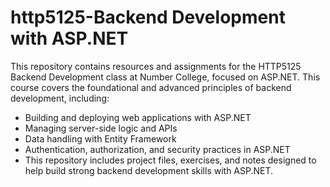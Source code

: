 # http5125-Backend Development with ASP.NET
This repository contains resources and assignments for the HTTP5125 Backend Development class at Number College, focused on ASP.NET. This course covers the foundational and advanced principles of backend development, including:

- Building and deploying web applications with ASP.NET
- Managing server-side logic and APIs
- Data handling with Entity Framework
- Authentication, authorization, and security practices in ASP.NET
- This repository includes project files, exercises, and notes designed to help build strong backend development skills with ASP.NET.

